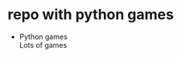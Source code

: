 <h1>repo with python games</h1>
<ul>
    <li style="--accent-color:#0B374D">
        <div class="icon"><i class="fa-brands fa-codepen"></i></div>
        <div class="title">Python games</div>
        <div class="descr">Lots of games</div>
